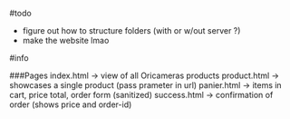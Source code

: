 #todo

- figure out how to structure folders (with or w/out server ?)
- make the website lmao


#info

###Pages
index.html -> view of all Oricameras products
product.html -> showcases a single product (pass prameter in url)
panier.html -> items in cart, price total, order form (sanitized)
success.html -> confirmation of order (shows price and order-id)

